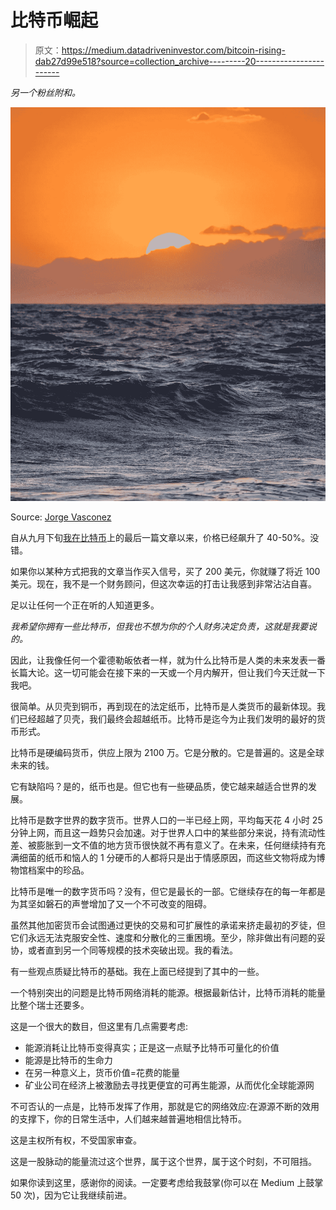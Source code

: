 # 比特币崛起

> 原文：<https://medium.datadriveninvestor.com/bitcoin-rising-dab27d99e518?source=collection_archive---------20----------------------->

*另一个粉丝附和。*

![](img/d613c1caf34df7ad868257c3dee79212.png)

Source: [Jorge Vasconez](https://unsplash.com/@jorgeluis)

自从九月下旬[我在比特币](https://medium.com/coinmonks/is-bitcoin-at-equilibrium-9e80bddd4deb)上的最后一篇文章以来，价格已经飙升了 40-50%。没错。

如果你以某种方式把我的文章当作买入信号，买了 200 美元，你就赚了将近 100 美元。现在，我不是一个财务顾问，但这次幸运的打击让我感到非常沾沾自喜。

足以让任何一个正在听的人知道更多。

*我希望你拥有一些比特币，但我也不想为你的个人财务决定负责，这就是我要说的。*

因此，让我像任何一个霍德勒皈依者一样，就为什么比特币是人类的未来发表一番长篇大论。这一切可能会在接下来的一天或一个月内解开，但让我们今天迁就一下我吧。

很简单。从贝壳到铜币，再到现在的法定纸币，比特币是人类货币的最新体现。我们已经超越了贝壳，我们最终会超越纸币。比特币是迄今为止我们发明的最好的货币形式。

比特币是硬编码货币，供应上限为 2100 万。它是分散的。它是普遍的。这是全球未来的钱。

它有缺陷吗？是的，纸币也是。但它也有一些硬品质，使它越来越适合世界的发展。

比特币是数字世界的数字货币。世界人口的一半已经上网，平均每天花 4 小时 25 分钟上网，而且这一趋势只会加速。对于世界人口中的某些部分来说，持有流动性差、被膨胀到一文不值的地方货币很快就不再有意义了。在未来，任何继续持有充满细菌的纸币和恼人的 1 分硬币的人都将只是出于情感原因，而这些文物将成为博物馆档案中的珍品。

比特币是唯一的数字货币吗？没有，但它是最长的一部。它继续存在的每一年都是为其坚如磐石的声誉增加了又一个不可改变的阻碍。

虽然其他加密货币会试图通过更快的交易和可扩展性的承诺来挤走最初的歹徒，但它们永远无法克服安全性、速度和分散化的三重困境。至少，除非做出有问题的妥协，或者直到另一个同等规模的技术突破出现。我的看法。

有一些观点质疑比特币的基础。我在上面已经提到了其中的一些。

一个特别突出的问题是比特币网络消耗的能源。根据最新估计，比特币消耗的能量比整个瑞士还要多。

这是一个很大的数目，但这里有几点需要考虑:

*   能源消耗让比特币变得真实；正是这一点赋予比特币可量化的价值
*   能源是比特币的生命力
*   在另一种意义上，货币价值=花费的能量
*   矿业公司在经济上被激励去寻找更便宜的可再生能源，从而优化全球能源网

不可否认的一点是，比特币发挥了作用，那就是它的网络效应:在源源不断的效用的支撑下，你的日常生活中，人们越来越普遍地相信比特币。

这是主权所有权，不受国家审查。

这是一股脉动的能量流过这个世界，属于这个世界，属于这个时刻，不可阻挡。

如果你读到这里，感谢你的阅读。一定要考虑给我鼓掌(你可以在 Medium 上鼓掌 50 次)，因为它让我继续前进。